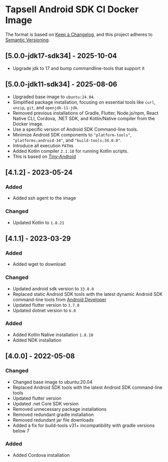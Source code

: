 # Tapsell Android SDK CI Docker Image

The format is based on [Keep a Changelog](https://keepachangelog.com/en/1.0.0/),
and this project adheres to [Semantic Versioning](https://semver.org/spec/v2.0.0.html).

## [5.0.0-jdk17-sdk34] - 2025-10-04

- Upgrade jdk to 17 and bump commandline-tools that support it


## [5.0.0-jdk11-sdk34] - 2025-08-06

- Upgraded base image to `ubuntu:24.04`.
- Simplified package installation, focusing on essential tools like `curl`, `unzip`, `git`, and `openjdk-11-jdk`.
- Removed previous installations of Gradle, Flutter, Node.js/npm, React Native CLI, Cordova, .NET SDK, and Kotlin/Native compiler from the Docker image.
- Use a specific version of Android SDK Command-line tools.
- Minimize Android SDK components to `"platform-tools"`, `"platforms;android-34"`, and `"build-tools;34.0.0"`.
- Introduce all execution `PATH`s
- Added Kotlin compiler `2.1.10` for running Kotlin scripts.
- This is based on [Tiny-Android](https://github.com/beigirad/tiny-android-docker)


## [4.1.2] - 2023-05-24

### Added
- Added ssh agent to the image

### Changed
- Updated Kotlin to `1.8.21`

## [4.1.1] - 2023-03-29
### Added
- Added wget to download

### Changed
- Updated android sdk version to `33.0.0` 
- Replaced static Android SDK tools with the latest dynamic Android SDK command-line tools from [Android Developer](https://developer.android.com/studio/index.html)
- Updated flutter version to `3.7.8`
- Updated dotnet version to `6.0`

### Added
- Added Kotlin Native installation `1.8.10`
- Added NDK installation

## [4.0.0] - 2022-05-08

### Changed
- Changed base image to ubuntu:20.04
- Replaced Android SDK tools with the latest Android SDK command-line tools 
- Updated flutter version
- Updated .net Core SDK version
- Removed unnecessary package installations
- Removed redundant gradle installation
- Removed redundant jar file downloads
- Added a fix for build-tools v31+ incompatibility with gradle versions below 7

### Added
- Added Cordova installation